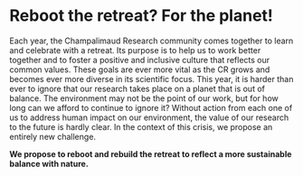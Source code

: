 # Reboot the retreat? For the planet!


Each year, the Champalimaud Research community comes together to learn and celebrate with a retreat. Its purpose is to help us to work better together and to foster a positive and inclusive culture that reflects our common values. These goals are ever more vital as the CR grows and becomes ever more diverse in its scientific focus.
This year, it is harder than ever to ignore that our research takes place on a planet that is out of balance. The environment may not be the point of our work, but for how long can we afford to continue to ignore it? Without action from each one of us to address human impact on our environment, the value of our research to the future is hardly clear.
In the context of this crisis, we propose an entirely new challenge.

**We propose to reboot and rebuild the retreat to reflect a more sustainable balance with nature.**
